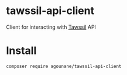 # tawssil-api-client
 Client for interacting with [Tawssil](https://www.tawssil.ma/) API

# Install 
```
composer require agounane/tawssil-api-client
```